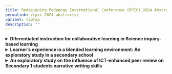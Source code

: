 ```yaml
---
title: Redesigning Pedagogy International Conference (RPIC) 2024 Abstracts
permalink: /rpic-2024-abstracts/
variant: tiptap
description: ""
---
```

<div data-type="detailGroup" class="isomer-accordion isomer-accordion-white">
<details class="isomer-details">
<summary><strong>Diferentiated instruction for collaborative learning in Science inquiry-based learning</strong>
</summary>
<div data-type="detailsContent" class="isomer-details-content">
<h4></h4>
<p><strong>By Chan Sau Siong &amp; Cindy Tiong</strong>
</p>
<p></p>
<p>Science inquiry-based learning (IBL) often adopts a student-centred approach
that requires teachers to design the IBL activities as well as employ facilitation
strategies to guide students in their inquiry. This workshop aims to provide
teachers with a series of teaching actions that allow students to work
collaboratively to achieve the learning goals of inquiry-based learning.
With the use of these teaching actions, students assume different roles
to cross-examine scientific concepts or data in small groups. Interest
is differentiated in the role playing process and instruction is further
differentiated based on readiness by providing students with different
types of Socratic questions in the inquiry process to support student metacognition.
In this IBL approach, teachers play the role of facilitators who guide
students in their inquiry process to achieve the criteria of success. This
collaborative learning experience has been used in Biology, Chemistry and
Physics IBLs in Raffles Girls’ School (Secondary), with the IBL activities
ranging from exploring a phenomenon to analysing data and evidence. On
the whole, both teachers and students have responded positively to the
teaching actions in these IBLs based on the data gathered from teachers,
students and third party observations. Students have been able to achieve
the learning outcomes with a deeper level of conceptual understanding.
In addition, the use of Socratic questions in the collaborative learning
process played a role in developing students’ intellectual traits.</p>
</div>
</details>
<details class="isomer-details">
<summary><strong>Learner’s experience in a blended learning environment: An exploratory study in a secondary school</strong>
</summary>
<div data-type="detailsContent" class="isomer-details-content">
<p></p>
<p><strong>By Tan Yen Chuan &amp; Hafizah Bte Jumat</strong>
</p>
<p></p>
<p>This study explores learners' perceptions and experiences in a blended
learning environment, aiming to uncover the challenges they face and ways
in which the school can provide support. This study employed a single-case
mixed-methods research design, utilising a survey with Likert-scale and
open-ended questions, as well as focus group discussions. This approach
aimed to document students' experiences in both asynchronous and synchronous
lessons, both inside and outside the classroom, within a secondary school
setting. While there is ample research on blended learning in higher education,
there aren't many instruments tailored to the specific needs of secondary
school students. The existing literature tends to focus on student engagement
without providing comprehensive instruments for secondary schools. To address
this gap, key studies by Graham et al. (2006 &amp; 2019), Ginns and Ellis
(2007), Bouilheres et al. (2020), Bhagat et al. (2021), and UCF &amp; AASCU
(2017) were leveraged, and school management input and expert consultations
were sought to adapt the instrument accurately to the secondary school
context. To ensure the validity of the survey instrument, a pre-testing
phase was conducted with a representative subsample of students. Input
from experts further informed its face validity and construct validity
and alignment with the intended constructs. Additionally, exploratory and
confirmatory factor analyses were performed as part of the validation process.
A total of 526 students in Secondary 2 to 4 participated in the survey,
with a subset of 18 students from various subject combinations also taking
part in the focus group discussions. Findings from this study revealed
a strong baseline of blended learning, with students generally managing
well and expressing satisfaction with their blended learning experiences.
The challenges identified underscore the importance of teachers' purposeful
planning and their awareness of students' lived experiences. The insights
in this research will be of particular interest to educators looking to
gain a deeper understanding of students' perceptions of their blended learning
environment. The survey instrument can serve as a valuable tool for educators
to gather feedback, inform instructional design while incorporating elements
of blended learning, and enhance the overall blended learning experience
for secondary school students.</p>
</div>
</details>
<details class="isomer-details">
<summary><strong>An exploratory study on the influence of ICT-enhanced peer review on Secondary 1 students narrative writing skills</strong>
</summary>
<div data-type="detailsContent" class="isomer-details-content">
<p><strong>By Neo Jia Hui</strong>
</p>
<p>Since 2021, with the implementation of the new Chinese syllabus which
places strong emphasis on self-directed learning, as well as the introduction
of iPad as student’s personal learning devices in RGS, the RGS Secondary
1 Higher Chinese team from the Languages department embarked on process
writing and peer review in the teaching of Narrative Writing. ICT tools
and platforms such as google document, Student Learning Space and Apple
Pencil are used in the writing and peer review process. In 2022, the Secondary
1 Higher Chinese team began an Action Research on the effectiveness of
using technology in peer review on Secondary 1 Higher Chinese Students
Narrative Writing skills. Through comparing pre and post essay results,
level-wide survey, as well as face-to-face interviews with teachers and
students, this research aims to find out: 1) Does ICT-enhanced Peer Review
help students to understand the requirement of Narrative Writing? 2) Does
ICT-enhanced Peer Review help students to improve their Narrative Writing
skills' 3) What are Teachers’ and Students’ feedback on the ICT-enhanced
Peer Review process' This presentation will share the process on how the
team implemented the ICT-enhanced peer review in our teaching and some
takeaways from using ICT tools in process writing and peer review. This
presentation can be presented in English or Chinese. (Examples are in Chinese)</p>
</div>
</details>
</div>
<p></p>
<h2></h2>
<h3></h3>
<p></p>
<p></p>